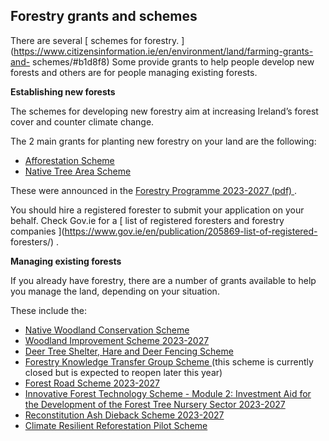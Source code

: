 ##  Forestry grants and schemes

There are several [ schemes for forestry.
](https://www.citizensinformation.ie/en/environment/land/farming-grants-and-
schemes/#b1d8f8) Some provide grants to help people develop new forests and
others are for people managing existing forests.

**Establishing new forests**

The schemes for developing new forestry aim at increasing Ireland’s forest
cover and counter climate change.

The 2 main grants for planting new forestry on your land are the following:

  * [ Afforestation Scheme ](https://www.citizensinformation.ie/en/environment/land/afforestation-scheme/)
  * [ Native Tree Area Scheme ](https://www.citizensinformation.ie/en/environment/land/native-tree-area-scheme/)

These were announced in the [ Forestry Programme 2023-2027 (pdf)
](https://assets.gov.ie/268252/59e8729c-9e6a-4221-bbc6-d1a5d9fa2f44.pdf) .

You should hire a registered forester to submit your application on your
behalf. Check Gov.ie for a [ list of registered foresters and forestry
companies ](https://www.gov.ie/en/publication/205869-list-of-registered-
foresters/) .

**Managing existing forests**

If you already have forestry, there are a number of grants available to help
you manage the land, depending on your situation.

These include the:

  * [ Native Woodland Conservation Scheme ](https://www.gov.ie/en/service/b54d3-native-woodland-conservation-scheme/)
  * [ Woodland Improvement Scheme 2023-2027 ](https://www.gov.ie/en/service/56cc6-woodland-improvement-scheme-2023-2027/)
  * [ Deer Tree Shelter, Hare and Deer Fencing Scheme ](https://www.gov.ie/en/publication/36f02-deer-tree-shelter-hare-and-deer-fencing-scheme/)
  * [ Forestry Knowledge Transfer Group Scheme ](https://www.gov.ie/en/service/317e0-forestry-knowledge-transfer-group-scheme-2023/) (this scheme is currently closed but is expected to reopen later this year) 
  * [ Forest Road Scheme 2023-2027 ](https://www.gov.ie/en/publication/9d223-forest-road-scheme-2023-2027/)
  * [ Innovative Forest Technology Scheme - Module 2: Investment Aid for the Development of the Forest Tree Nursery Sector 2023-2027 ](https://www.gov.ie/en/campaigns/2d474-innovative-forest-technology-scheme-module-2-investment-aid-for-the-development-of-the-forest-tree-nursery-sector-2023-2027/)
  * [ Reconstitution Ash Dieback Scheme 2023-2027 ](https://www.gov.ie/en/campaigns/15355-reconstitution-ash-dieback-scheme-2023-2027/)
  * [ Climate Resilient Reforestation Pilot Scheme ](https://www.gov.ie/en/service/c1ae7-climate-resilient-reforestation-pilot-scheme/)
